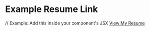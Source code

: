 # Example Resume Link

// Example: Add this inside your component's JSX
[View My Resume](/Animesh%20singh.pdf)